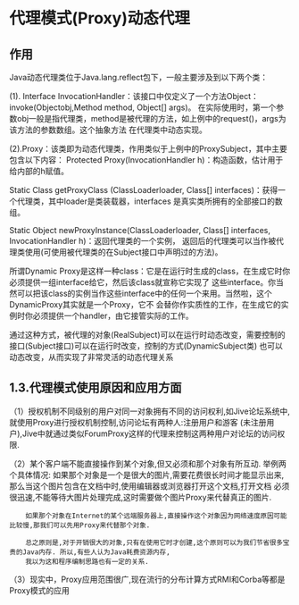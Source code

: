 # 代理模式(Proxy)动态代理
## 作用
Java动态代理类位于Java.lang.reflect包下，一般主要涉及到以下两个类：
 
(1). Interface InvocationHandler：该接口中仅定义了一个方法Object：invoke(Objectobj,Method method, Object[] args)。
在实际使用时，第一个参数obj一般是指代理类，method是被代理的方法，如上例中的request()，args为该方法的参数数组。这个抽象方法
在代理类中动态实现。
 
(2).Proxy：该类即为动态代理类，作用类似于上例中的ProxySubject，其中主要包含以下内容：
Protected Proxy(InvocationHandler h)：构造函数，估计用于给内部的h赋值。
 
Static Class getProxyClass (ClassLoaderloader, Class[] interfaces)：获得一个代理类，其中loader是类装载器，interfaces
是真实类所拥有的全部接口的数组。
 
Static Object newProxyInstance(ClassLoaderloader, Class[] interfaces, InvocationHandler h)：返回代理类的一个实例，
返回后的代理类可以当作被代理类使用(可使用被代理类的在Subject接口中声明过的方法)。
 
所谓Dynamic Proxy是这样一种class：它是在运行时生成的class，在生成它时你必须提供一组interface给它，然后该class就宣称它实现了
这些interface。你当然可以把该class的实例当作这些interface中的任何一个来用。当然啦，这个DynamicProxy其实就是一个Proxy，它不
会替你作实质性的工作，在生成它的实例时你必须提供一个handler，由它接管实际的工作。

通过这种方式，被代理的对象(RealSubject)可以在运行时动态改变，需要控制的接口(Subject接口)可以在运行时改变，控制的方式(DynamicSubject类)
也可以动态改变，从而实现了非常灵活的动态代理关系

## 1.3.代理模式使用原因和应用方面
    
   （1）授权机制不同级别的用户对同一对象拥有不同的访问权利,如Jive论坛系统中,就使用Proxy进行授权机制控制,访问论坛有两种人:注册用户和游客
   (未注册用户),Jive中就通过类似ForumProxy这样的代理来控制这两种用户对论坛的访问权限.
    
   （2）某个客户端不能直接操作到某个对象,但又必须和那个对象有所互动.
        举例两个具体情况:
        如果那个对象是一个是很大的图片,需要花费很长时间才能显示出来,那么当这个图片包含在文档中时,使用编辑器或浏览器打开这个文档,打开文档
        必须很迅速,不能等待大图片处理完成,这时需要做个图片Proxy来代替真正的图片.
       
        如果那个对象在Internet的某个远端服务器上,直接操作这个对象因为网络速度原因可能比较慢,那我们可以先用Proxy来代替那个对象.
    
        总之原则是,对于开销很大的对象,只有在使用它时才创建,这个原则可以为我们节省很多宝贵的Java内存. 所以,有些人认为Java耗费资源内存,
        我以为这和程序编制思路也有一定的关系.
    
   （3）现实中，Proxy应用范围很广,现在流行的分布计算方式RMI和Corba等都是Proxy模式的应用
    
    
   
   
   
